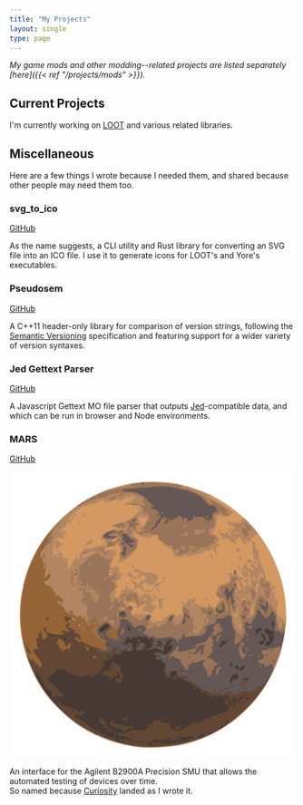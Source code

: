 ```yaml
---
title: "My Projects"
layout: single
type: page
---
```


*My game mods and other modding--related projects are listed separately [here]({{< ref "/projects/mods" >}}).*

## Current Projects

I'm currently working on [LOOT](https://loot.github.io) and various related libraries.

## Miscellaneous

Here are a few things I wrote because I needed them, and shared because other people may need them too.

### svg_to_ico

[GitHub](https://github.com/Ortham/svg_to_ico)

As the name suggests, a CLI utility and Rust library for converting an SVG file into an ICO file. I use it to generate icons for LOOT's and Yore's executables.

### Pseudosem

[GitHub](https://github.com/Ortham/pseudosem)

A C++11 header-only library for comparison of version strings, following the [Semantic Versioning](https://semver.org) specification and featuring support for a wider variety of version syntaxes.

### Jed Gettext Parser

[GitHub](https://github.com/Ortham/jed-gettext-parser)

A Javascript Gettext MO file parser that outputs [Jed](https://slexaxton.github.io/Jed/)-compatible data, and which can be run in browser and Node environments.

### MARS

[GitHub](https://github.com/Ortham/mars)

<div class="table-row">
    <img alt="MARS icon" src="images/MARS.svg"><p>An interface for the Agilent B2900A Precision SMU that allows the automated testing of devices over time.<br>
    So named because <a href="https://en.wikipedia.org/wiki/Curiosity_(rover)">Curiosity</a> landed as I wrote it.</p>
</div>
